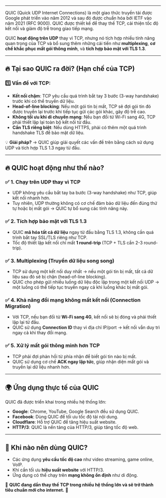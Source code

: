 
---
QUIC (Quick UDP Internet Connections) là một giao thức truyền tải được Google phát triển vào năm 2012 và sau đó được chuẩn hóa bởi IETF vào năm 2021 (RFC 9000). QUIC được thiết kế để thay thế TCP, cải thiện tốc độ kết nối và giảm độ trễ trong giao tiếp mạng.

QUIC **hoạt động trên UDP** thay vì TCP, nhưng nó tích hợp nhiều tính năng quan trọng của TCP và bổ sung thêm những cải tiến như **multiplexing**, **cơ chế khắc phục mất gói thông minh**, và **tích hợp bảo mật với TLS 1.3**.

---

## 🔥 **Tại sao QUIC ra đời? (Hạn chế của TCP)**

### 1️⃣ **Vấn đề với TCP**:

- **Kết nối chậm**: TCP yêu cầu quá trình bắt tay 3 bước (3-way handshake) trước khi có thể truyền dữ liệu.
- **Head-of-line blocking**: Nếu một gói tin bị mất, TCP sẽ đợi gói tin đó được truyền lại trước khi tiếp tục gửi các gói khác, gây độ trễ cao.
- **Không tối ưu khi di chuyển mạng**: Nếu bạn đổi từ Wi-Fi sang 4G, TCP phải thiết lập lại toàn bộ kết nối từ đầu.
- **Cần TLS riêng biệt**: Nếu dùng HTTPS, phải có thêm một quá trình handshake TLS để bảo mật dữ liệu.

💡 **Giải pháp?** → QUIC giúp giải quyết các vấn đề trên bằng cách sử dụng UDP và tích hợp TLS 1.3 ngay từ đầu.

---

## 🔥 **QUIC hoạt động như thế nào?**

### ✅ **1. Chạy trên UDP thay vì TCP**

- UDP không yêu cầu bắt tay ba bước (3-way handshake) như TCP, giúp kết nối nhanh hơn.
- Tuy nhiên, UDP thường không có cơ chế đảm bảo dữ liệu đến đúng thứ tự hoặc bị mất gói → QUIC tự bổ sung các tính năng này.

### ✅ **2. Tích hợp bảo mật với TLS 1.3**

- QUIC **mã hóa tất cả dữ liệu** ngay từ đầu bằng TLS 1.3, không cần quá trình bắt tay SSL/TLS riêng như TCP.
- Tốc độ thiết lập kết nối chỉ mất **1 round-trip** (TCP + TLS cần 2-3 round-trip).

### ✅ **3. Multiplexing (Truyền dữ liệu song song)**

- TCP sử dụng một kết nối duy nhất → nếu một gói tin bị mất, tất cả dữ liệu sau đó sẽ bị chặn (head-of-line blocking).
- QUIC cho phép gửi nhiều luồng dữ liệu độc lập trong một kết nối UDP → một luồng có thể tiếp tục truyền ngay cả khi luồng khác bị mất gói.

### ✅ **4. Khả năng đổi mạng không mất kết nối (Connection Migration)**

- Với TCP, nếu bạn đổi từ **Wi-Fi sang 4G**, kết nối sẽ bị đóng và phải thiết lập lại từ đầu.
- QUIC sử dụng **Connection ID** thay vì địa chỉ IP/port → kết nối vẫn duy trì ngay cả khi thay đổi mạng.

### ✅ **5. Xử lý mất gói thông minh hơn TCP**

- TCP phải đợi phản hồi từ phía nhận để biết gói tin nào bị mất.
- QUIC sử dụng cơ chế **ACK ngay lập tức**, giúp nhận diện mất gói và truyền lại dữ liệu nhanh hơn.

---

## 🌍 **Ứng dụng thực tế của QUIC**

QUIC đã được triển khai trong nhiều hệ thống lớn:

- **Google**: Chrome, YouTube, Google Search đều sử dụng QUIC.
- **Facebook**: Dùng QUIC để tối ưu tốc độ tải nội dung.
- **Cloudflare**: Hỗ trợ QUIC để tăng hiệu suất website.
- **HTTP/3**: QUIC là nền tảng của HTTP/3, giúp tăng tốc độ web.

---

## 🎯 **Khi nào nên dùng QUIC?**

- Các ứng dụng **yêu cầu tốc độ cao** như video streaming, game online, VoIP.
- Khi cần tối ưu **hiệu suất website** với HTTP/3.
- Ứng dụng có thể chạy trên **mạng không ổn định** như di động.

📌 **QUIC đang dần thay thế TCP trong nhiều hệ thống lớn và sẽ trở thành tiêu chuẩn mới cho internet.** 🚀